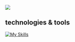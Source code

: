 ![](http://github-profile-summary-cards.vercel.app/api/cards/profile-details?username=TaMa-97&theme=graywhite)
## technologies & tools
[![My Skills](https://skillicons.dev/icons?i=html,css,sass,js,ts,astro,jquery,react,vue,nextjs,nuxtjs,webpack,vite,babel,gulp,pug,styledcomponents,emotion,bootstrap,vuetify,materialui,tailwind,pinia,laravel,nodejs,express,wordpress,firebase,supabase,redux,md,powershell,yarn,vscode,vercel,netlify,cloudflare,git,github,linux,docker,postman,xd,ps,ai,figma&perline=10)](https://skillicons.dev)


